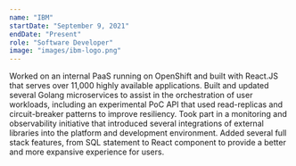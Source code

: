 ```yaml
---
name: "IBM"
startDate: "September 9, 2021"
endDate: "Present"
role: "Software Developer"
image: "images/ibm-logo.png"
---
```


Worked on an internal PaaS running on OpenShift and built with React.JS that serves over 11,000 highly available applications. Built and updated several Golang microservices to assist in the orchestration of user workloads, including an experimental PoC API that used read-replicas and circuit-breaker patterns to improve resiliency. Took part in a monitoring and observability initiative that introduced several integrations of external libraries into the platform and development environment. Added several full stack features, from SQL statement to React component to provide a better and more expansive experience for users.

